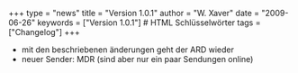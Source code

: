 +++
type = "news"
title = "Version 1.0.1"
author = "W. Xaver"
date = "2009-06-26"
keywords = ["Version 1.0.1"] # HTML Schlüsselwörter
tags = ["Changelog"]
+++

- mit den beschriebenen änderungen geht der ARD wieder
- neuer Sender: MDR (sind aber nur ein paar Sendungen online) 